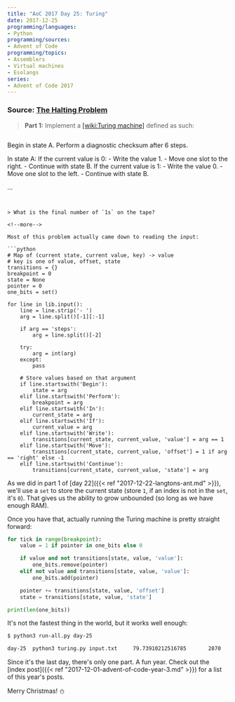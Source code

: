 ```yaml
---
title: "AoC 2017 Day 25: Turing"
date: 2017-12-25
programming/languages:
- Python
programming/sources:
- Advent of Code
programming/topics:
- Assemblers
- Virtual machines
- Esolangs
series:
- Advent of Code 2017
---
```

### Source: [The Halting Problem](http://adventofcode.com/2017/day/25)

> **Part 1:** Implement a [[wiki:Turing machine]]() defined as such:

> ```text
Begin in state A.
Perform a diagnostic checksum after 6 steps.

In state A:
  If the current value is 0:
    - Write the value 1.
    - Move one slot to the right.
    - Continue with state B.
  If the current value is 1:
    - Write the value 0.
    - Move one slot to the left.
    - Continue with state B.

...
```


> What is the final number of `1s` on the tape?

<!--more-->

Most of this problem actually came down to reading the input:

```python
# Map of (current state, current value, key) -> value
# key is one of value, offset, state
transitions = {}
breakpoint = 0
state = None
pointer = 0
one_bits = set()

for line in lib.input():
    line = line.strip('- ')
    arg = line.split()[-1][:-1]

    if arg == 'steps':
        arg = line.split()[-2]

    try:
        arg = int(arg)
    except:
        pass

    # Store values based on that argument
    if line.startswith('Begin'):
        state = arg
    elif line.startswith('Perform'):
        breakpoint = arg
    elif line.startswith('In'):
        current_state = arg
    elif line.startswith('If'):
        current_value = arg
    elif line.startswith('Write'):
        transitions[current_state, current_value, 'value'] = arg == 1
    elif line.startswith('Move'):
        transitions[current_state, current_value, 'offset'] = 1 if arg == 'right' else -1
    elif line.startswith('Continue'):
        transitions[current_state, current_value, 'state'] = arg
```

As we did in part 1 of [day 22]({{< ref "2017-12-22-langtons-ant.md" >}}), we'll use a `set` to store the current state (store `1`, if an index is not in the `set`, it's `0`). That gives us the ability to grow unbounded (so long as we have enough RAM).

Once you have that, actually running the Turing machine is pretty straight forward:

```python
for tick in range(breakpoint):
    value = 1 if pointer in one_bits else 0

    if value and not transitions[state, value, 'value']:
        one_bits.remove(pointer)
    elif not value and transitions[state, value, 'value']:
        one_bits.add(pointer)

    pointer += transitions[state, value, 'offset']
    state = transitions[state, value, 'state']

print(len(one_bits))
```

It's not the fastest thing in the world, but it works well enough:

```bash
$ python3 run-all.py day-25

day-25  python3 turing.py input.txt     79.73910212516785       2870
```

Since it's the last day, there's only one part. A fun year. Check out the [index post]({{< ref "2017-12-01-advent-of-code-year-3.md" >}}) for a list of this year's posts.

Merry Christmas! :snowman:
